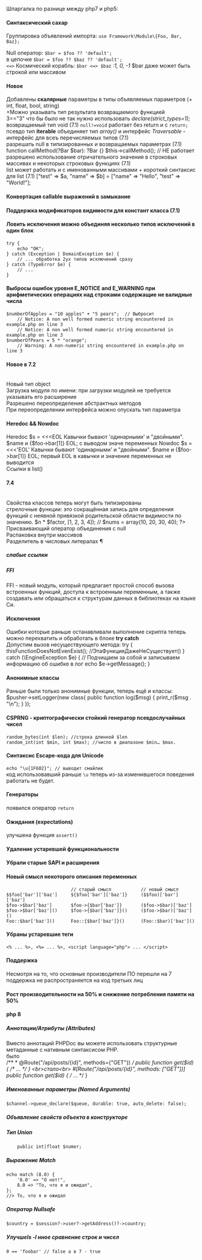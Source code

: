 Шпаргалка по разнице между php7 и php5:
#### Синтаксический сахар
Группировка объявлений импорта: 
`use Framework\Module\{Foo, Bar, Baz};`

Null оператор:
`$bar = $foo ?? 'default';`<br>в цепочке `$bar = $foo ?? $baz ?? 'default';`
<br>`<=>` Космический корабль: `$bar <=> $baz` *:1, 0, -1* $bar даже может быть строкой или массивом
#### Новое
Добавлены **скалярные** параметры в типы объявляемых параметров (+ int, float, bool, string)
<br>+Можно указывать тип результата возвращаемого функцией
<br>3=="3" что бы было не так нужно использовать *declare(strict_types=1);*
<br>возвращаемый тип void (7.1) `null!=void` работает без return и с `return;`
<br>псевдо тип **iterable** объединяет тип *array()* и интерфейс *Traversable* - интерфейс для всеъ перечисляемых типов (7.1)
<br> разрешать null в типизированных и возвращаемых параметрах (7.1)
    function callMethod(?Bar $bar): ?Bar {}
            $this->callMethod();        // НЕ работает
<br>разрешено использование отричательного значения в строковых массивах и некоторых строковых функциях  (7.1)
<br>list может работать и с именованными массивами +  короткий синтаксис для  list  (7.1)
    ["test" => $a, "name" => $b] = ["name" => "Hello", "test" => "World!"];
#### Конвертация callable выражений в замыкание
#### Поддержка модификаторов видимости для констант класса (7.1)
#### Ловить исключения можно объединяя несколько типов исключений в один блок
    try {
        echo "OK";
    } catch (Exception | DomainException $e) {
        // ... обработка 2ух типов исключений сразу
    } catch (TypeError $e) {
        // ...
    }
#### Выбросы ошибок уровня E_NOTICE and E_WARNING при арифметических операциях над строками содержащие не валидные числа
    $numberOfApples = "10 apples" + "5 pears";  // Выбросит
        // Notice: A non well formed numeric string encountered in example.php on line 3
        // Notice: A non well formed numeric string encountered in example.php on line 3
    $numberOfPears = 5 * "orange";
        // Warning: A non-numeric string encountered in example.php on line 3
#### Новое в 7.2
<br>Новый тип object
<br>Загрузка модуля по имени: при загрузки модулей не требуется указывать его расширение
<br>Разрешено переопределение абстрактных методов
<br>При переопределении интерфейса можно опускать тип параметра
#### Heredoc && Nowdoc
Heredoc
    $s = <<<EOL
    Кавычки бывают 'одинарными' и "двойными".
    $name и {$foo->bar[1]}
    EOL;
с выводом значе переменных
Nowdoc
    $s = <<<'EOL' 
    Кавычки бывают 'одинарными' и "двойными".
    $name и {$foo->bar[1]}
    EOL;
первый EOL в кавычки и значение переменных не выводится
<br>Ссылки в list()
#### 7.4
<br>Свойства классов теперь могут быть типизированы
<br>стрелочные функции: это сокращённая запись для определения функций с неявной привязкой родительской области видимости по значению.
    <?php
    $factor = 10;
    $nums = array_map(fn($n) => $n * $factor, [1, 2, 3, 4]);
    // $nums = array(10, 20, 30, 40);
    ?>
<br>Присваивающий оператор объединения с null
    <?php
    $array['key'] ??= computeDefault();
    // примерно то же самое
    if (!isset($array['key'])) {
        $array['key'] = computeDefault();
    }
    ?>
<br>Распаковка внутри массивов
    <?php
    $parts = ['apple', 'pear'];
    $fruits = ['banana', 'orange', ...$parts, 'watermelon'];
    // ['banana', 'orange', 'apple', 'pear', 'watermelon'];
    ?>
<br>Разделитель в числовых литералах ¶
    <?php
    6.674_083e-11; // число с плавающей точкой
    299_792_458;   // десятичное число
    0xCAFE_F00D;   // шестнадцатеричное число
    0b0101_1111;   // двоичное число
    ?>
##### слабые ссылки
##### FFI
FFI - новый модуль, который предлагает простой способ вызова встроенных функций, доступа к встроенным переменным, а также создавать или обращаться к структурам данных в библиотеках на языке Си.
<br>

#### Исключения
Ошибки которые раньше останавливали выполнение скрипта теперь можно перехватить и обработать в блоке **try catch**
<br>Допустим вызов несуществующего метода:
    try {
        thisFunctionDoesNotEvenExist(); //ЭтаФункцияДажеНеСуществует()
    } catch (\EngineException $e) {
        // Подчищаем за собой и записываем информацию об ошибке в лог
        echo $e->getMessage();
    }
#### Анонимные классы
Раньше были только анонимные функции, теперь ещё и классы: 
    $pusher->setLogger(new class{
        public function log($msg) {
            print_r($msg . "\n");
        }
    });

#### CSPRNG - криптографически стойкий генератор псевдослучайных чисел
`random_bytes(int $len); //строка длинной $len`
<br>`random_int(int $min, int $max); //число в диапазоне $min… $max.`

#### Синтаксис Escape-кода для Unicode
`echo "\u{1F602}"; // выводит смайлик`
<br>код использовавший раньше `\u` теперь из-за изменившегося поведения работать не будет.
#### Генераторы
появился оператор `return`
#### Ожидания (expectations)
улучшена функция `assert()`
#### Удаление устаревшей функциональности
#### Убрали старые SAPI и расширения
#### Новый смысл некоторого описания переменных
                            // старый смысл           // новый смысл
    $$foo['bar']['baz']     ${$foo['bar']['baz']}     ($$foo)['bar']['baz']
    $foo->$bar['baz']       $foo->{$bar['baz']}       ($foo->$bar)['baz']
    $foo->$bar['baz']()     $foo->{$bar['baz']}()     ($foo->$bar)['baz']()
    Foo::$bar['baz']()      Foo::{$bar['baz']}()      (Foo::$bar)['baz']()
#### Убраны устаревшие теги
    <% ... %>, <%= ... %>, <script language="php"> ... </script>
#### Поддержка
Несмотря на то, что основные производители ПО перешли на 7 поддержка не распространяется на код третьих лиц
#### Рост производительности на 50% и снижение потребления памяти на 50%

#### php 8
##### Аннотации/Атрибуты (Attributes)
Вместо аннотаций PHPDoc вы можете использовать структурные метаданные с нативным синтаксисом PHP.
<br>было<br>
    /**
    * @Route("/api/posts/{id}", methods={"GET"})
    */
    public function get($id) { /* ... */ }
<br>стало<br>
    #[Route("/api/posts/{id}", methods: ["GET"])]
    public function get($id) { /* ... */ }
##### Именованные параметры (Named Arguments)
    $channel->queue_declare($queue, durable: true, auto_delete: false);
##### Объявление свойств объекта в конструкторе
##### Тип Union
        public int|float $numer;
##### Выражение Match
    echo match (8.0) {
        '8.0' => "О нет!",
        8.0 => "То, что я и ожидал",
    };
    //> То, что я и ожидал
##### Оператор Nullsafe
    $country = $session?->user?->getAddress()?->country;
##### Улучшеls -l нное сравнение строк и чисел
    0 == 'foobar' // false а в 7 - true
